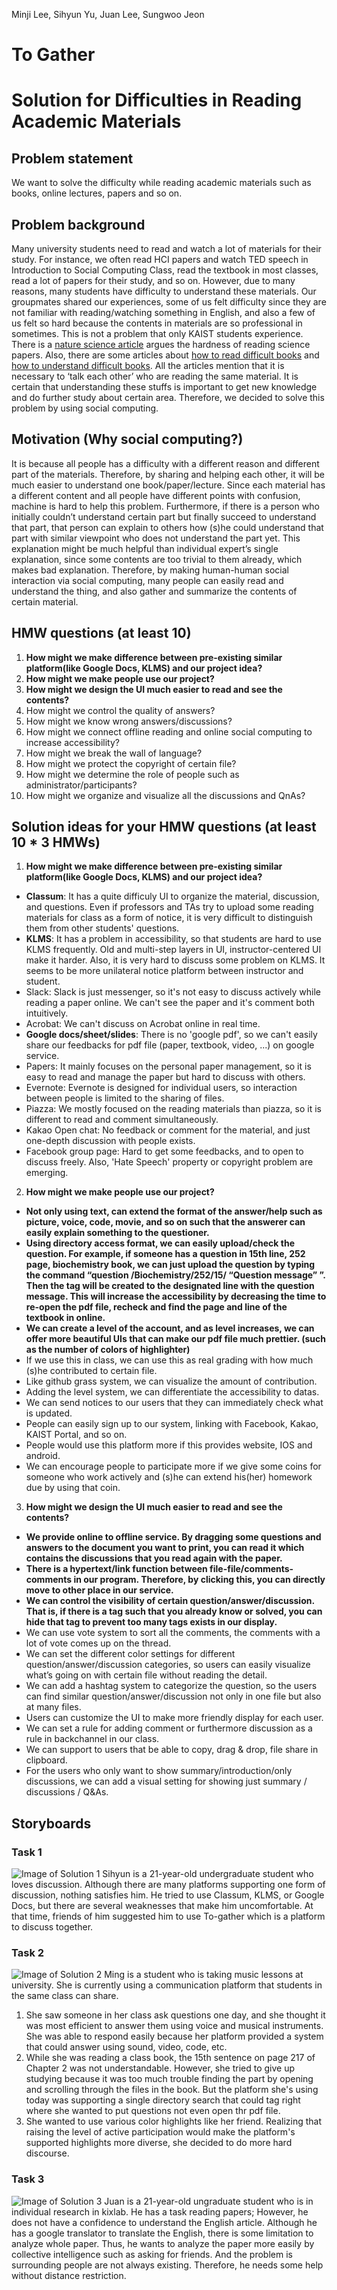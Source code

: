 Minji Lee, Sihyun Yu, Juan Lee, Sungwoo Jeon
# To Gather
# Solution for Difficulties in Reading Academic Materials

## Problem statement
We want to solve the difficulty while reading academic materials such as books, online lectures, papers and so on.

## Problem background
Many university students need to read and watch a lot of materials for their study. For instance, we often read HCI papers and watch TED speech in Introduction to Social Computing Class, read the textbook in most classes, read a lot of papers for their study, and so on. However, due to many reasons, many students have difficulty to understand these materials. Our groupmates shared our experiences, some of us felt difficulty since they are not familiar with reading/watching something in English, and also a few of us felt so hard because the contents in materials are so professional in sometimes. This is not a problem that only KAIST students experience. There is a [nature science article](https://www.nature.com/news/it-s-not-just-you-science-papers-are-getting-harder-to-read-1.21751) argues the hardness of reading science papers. Also, there are some articles about [how to read difficult books](https://bookriot.com/2017/11/09/reading-difficult-books/) and [how to understand difficult books](https://www.thoughtco.com/how-to-understand-a-difficult-book-1857120). All the articles mention that it is necessary to ‘talk each other’ who are reading the same material. It is certain that understanding these stuffs is important to get new knowledge and do further study about certain area. Therefore, we decided to solve this problem by using social computing.

## Motivation (Why social computing?)
It is because all people has a difficulty with a different reason and different part of the materials. Therefore, by sharing and helping each other, it will be much easier to understand one book/paper/lecture. Since each material has a different content and all people have different points with confusion, machine is hard to help 	this problem. Furthermore, if there is a person who initially couldn’t understand certain part but finally succeed to understand that part, that person can explain to others how (s)he could understand that part with similar viewpoint who does not understand the part yet. This explanation might be much helpful than individual expert’s single explanation, since some contents are too trivial to them already, which makes bad explanation. Therefore, by making human-human social interaction via social computing, many people can easily read and understand the thing, and also gather and summarize the contents of certain material.

## HMW questions (at least 10)
1. **How might we make difference between pre-existing similar platform(like Google Docs, KLMS) and our project idea?**
2. **How might we make people use our project?**
3. **How might we design the UI much easier to read and see the contents?**
4. How might we control the quality of answers?
5. How might we know wrong answers/discussions?
6. How might we connect offline reading and online social computing to increase accessibility?
7. How might we break the wall of language?
8. How might we protect the copyright of certain file?
9. How might we determine the role of people such as administrator/participants?
10. How might we organize and visualize all the discussions and QnAs?

## Solution ideas for your HMW questions (at least 10 * 3 HMWs)
1. **How might we make difference between pre-existing similar platform(like Google Docs, KLMS) and our project idea?**
  - **Classum**: It has a quite difficuly UI to organize the material, discussion, and questions. Even if professors and TAs try to upload some reading materials for class as a form of notice, it is very difficult to distinguish them from other students' questions.
  - **KLMS**: It has a problem in accessibility, so that students are hard to use KLMS frequently. Old and multi-step layers in UI, instructor-centered UI make it harder. Also, it is very hard to discuss some problem on KLMS. It seems to be more unilateral notice platform between instructor and student.
  - Slack: Slack is just messenger, so it's not easy to discuss actively while reading a paper online. We can't see the paper and it's comment both intuitively.
  - Acrobat: We can't discuss on Acrobat online in real time.
  - **Google docs/sheet/slides**: There is no 'google pdf', so we can't easily share our feedbacks for pdf file (paper, textbook, video, ...) on google service.
  - Papers: It mainly focuses on the personal paper management, so it is easy to read and manage the paper but hard to discuss with others.
  - Evernote: Evernote is designed for individual users, so interaction between people is limited to the sharing of files.
  - Piazza: We mostly focused on the reading materials than piazza, so it is different to read and comment simultaneously. 
  - Kakao Open chat: No feedback or comment for the material, and just one-depth discussion with people exists.
  - Facebook group page: Hard to get some feedbacks, and to open to discuss freely. Also, 'Hate Speech' property or copyright problem are emerging.

2. **How might we make people use our project?**
  - **Not only using text, can extend the format of the answer/help such as picture, voice, code, movie, and so on such that the answerer can easily explain something to the questioner.** 
  - **Using directory access format, we can easily upload/check the question. For example, if someone has a question in 15th line, 252 page, biochemistry book, we can just upload the question by typing the command “question /Biochemistry/252/15/ “Question message” ”. Then the tag will be created to the designated line with the question message. This will increase the accessibility by decreasing the time to re-open the pdf file, recheck and find the page and line of the textbook in online.** 
  - **We can create a level of the account, and as level increases, we can offer more beautiful UIs that can make our pdf file much prettier. (such as the number of colors of highlighter)**
  - If we use this in class, we can use this as real grading with how much (s)he contributed to certain file.
  - Like github grass system, we can visualize the amount of contribution. 
  - Adding the level system, we can differentiate the accessibility to datas.
  - We can send notices to our users that they can immediately check what is updated.
  - People can easily sign up to our system, linking with Facebook, Kakao, KAIST Portal, and so on.
  - People would use this platform more if this provides website, IOS and android.
  - We can encourage people to participate more if we give some coins for someone who work actively and (s)he can extend his(her) homework due by using that coin.

3. **How might we design the UI much easier to read and see the contents?**
  - **We provide online to offline service. By dragging some questions and answers to the document you want to print, you can read it which contains the discussions that you read again with the paper.**
  - **There is a hypertext/link function between file-file/comments-comments in our program. Therefore, by clicking this, you can directly move to other place in our service.**
  - **We can control the visibility of certain question/answer/discussion. That is, if there is a tag such that you already know or solved, you can hide that tag to prevent too many tags exists in our display.**
  - We can use vote system to sort all the comments, the comments with a lot of vote comes up on the thread.
  - We can set the different color settings for different question/answer/discussion categories, so users can easily visualize what’s going on with certain file without reading the detail.
  - We can add a hashtag system to categorize the question, so the users can find similar question/answer/discussion not only in one file but also at many files. 
  - Users can customize the UI to make more friendly display for each user. 
  - We can set a rule for adding comment or furthermore discussion as a rule in backchannel in our class. 
  - We can support to users that be able to copy, drag & drop, file share in clipboard.
  - For the users who only want to show summary/introduction/only discussions, we can add a visual setting for showing just summary / discussions / Q&As. 

## Storyboards

### Task 1
![Image of Solution 1](./1.jpeg)
Sihyun is a 21-year-old undergraduate student who loves discussion. Although there are many platforms supporting one form of discussion, nothing satisfies him. He tried to use Classum, KLMS, or Google Docs, but there are several weaknesses that make him uncomfortable. At that time, friends of him suggested him to use To-gather which is a platform to discuss together. 

### Task 2
![Image of Solution 2](./2.jpeg)
Ming is a student who is taking music lessons at university. She is currently using a communication platform that students in the same class can share. 
1. She saw someone in her class ask questions one day, and she thought it was most efficient to answer them using voice and musical instruments. She was able to respond easily because her platform provided a system that could answer using sound, video, code, etc. 
2. While she was reading a class book, the 15th sentence on page 217 of Chapter 2 was not understandable. However, she tried to give up studying because it was too much trouble finding the part by opening and scrolling through the files in the book. But the platform she's using today was supporting a single directory search that could tag right where she wanted to put questions not even open thr pdf file. 
3. She wanted to use various color highlights like her friend. Realizing that raising the level of active participation would make the platform's supported highlights more diverse, she decided to do more hard discourse.

### Task 3
![Image of Solution 3](./3.jpeg)
Juan is a 21-year-old ungraduate student who is in individual research in kixlab. He has a task reading papers; However, he does not have a confidence to understand the English article. Although he has a google translator to translate the English, there is some limitation to analyze whole paper. Thus, he wants to analyze the paper more easily by collective intelligence such as asking for friends. And the problem is surrounding people are not always existing. Therefore, he needs some help without distance restriction. 